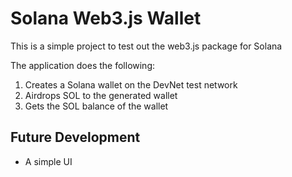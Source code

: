 # Solana Web3.js Wallet
This is a simple project to test out the web3.js package for Solana

The application does the following:

1. Creates a Solana wallet on the DevNet test network
2. Airdrops SOL to the generated wallet
3. Gets the SOL balance of the wallet

## Future Development
- A simple UI